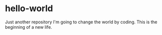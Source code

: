 # hello-world
Just another repository
I'm going to change the world by coding.
This is the beginning of a new life.
